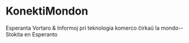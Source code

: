 # KonektiMondon
Esperanta Vortaro &amp;  Informoj pri teknologia komerco ĉirkaŭ la mondo--Stokita en Esperanto
